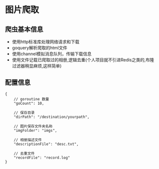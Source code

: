 # 图片爬取

## 爬虫基本信息
- 使用http标准库处理网络请求和下载
- goquery解析爬取的html文件
- 使用channel模拟消息队列，传输下载信息
- 使用文件记载已爬取过的相册,逻辑去重(个人项目就不引进Redis之类的,布隆过滤器稍显麻烦,这样简单)

## 配置信息
```
{
    // goroutine 数量
    "goCount": 10,

    // 保存目录
    "dirPath": "/destination/yourpath",

    // 图片保存文件夹名称
    "imgFolder": "imgs",

    // 相册描述文件
    "descriptionFile": "desc.txt",

    // 去重文件
    "recordFile": "record.log"
}

```
